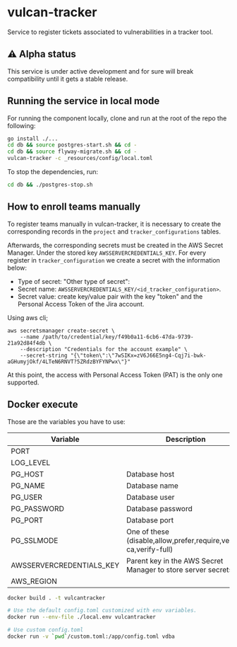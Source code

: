 # vulcan-tracker

Service to register tickets associated to vulnerabilities in a tracker tool.

## ⚠️ Alpha status

This service is under active development and for sure will break compatibility until it gets a stable release.


## Running the service in local mode

For running the component locally, clone and run at the root of the repo the following:

```bash
go install ./...
cd db && source postgres-start.sh && cd -
cd db && source flyway-migrate.sh && cd -
vulcan-tracker -c _resources/config/local.toml
```

To stop the dependencies, run:
```bash
cd db && ./postgres-stop.sh
```


## How to enroll teams manually

To register teams manually in vulcan-tracker, it is necessary to create the corresponding records in the `project` and `tracker_configurations` tables.

Afterwards, the corresponding secrets must be created in the AWS Secret Manager. Under the stored key `AWSSERVERCREDENTIALS_KEY`.
For every register in `tracker_configuration` we create a secret with the information below:
- Type of secret: "Other type of secret":
- Secret name: `AWSSERVERCREDENTIALS_KEY/<id_tracker_configuration>`.
- Secret value: create key/value pair with the key "token" and the Personal Access Token of the Jira account.


Using aws cli;
```shell
aws secretsmanager create-secret \
    --name /path/to/credential/key/f49b0a11-6cb6-47da-9739-21a92d84f4db \
    --description "Credentials for the account example" \
    --secret-string "{\"token\":\"7wSIKx=zV6J66E5ng4-Cqj7i-bwk-aGHumyjOkf/4LTeN6RNVT?5ZRdzBYFYNPwx\"}"
```

At this point, the access with Personal Access Token (PAT) is the only one supported.


## Docker execute

Those are the variables you have to use:

|Variable|Description|Sample|
|---|---|---|
|PORT||8080|
|LOG_LEVEL||error|
|PG_HOST|Database host|localhost|
|PG_NAME|Database name|vulnerabilitydb|
|PG_USER|Database user|vulnerabilitydb|
|PG_PASSWORD|Database password|vulnerabilitydb|
|PG_PORT|Database port|5432|
|PG_SSLMODE|One of these (disable,allow,prefer,require,verify-ca,verify-full)|disable|
|AWSSERVERCREDENTIALS_KEY|Parent key in the AWS Secret Manager to store server secrets|/vulcan/k8s/tracker/jira/|
|AWS_REGION||eu-west-1|



```bash
docker build . -t vulcantracker

# Use the default config.toml customized with env variables.
docker run --env-file ./local.env vulcantracker

# Use custom config.toml
docker run -v `pwd`/custom.toml:/app/config.toml vdba
```

